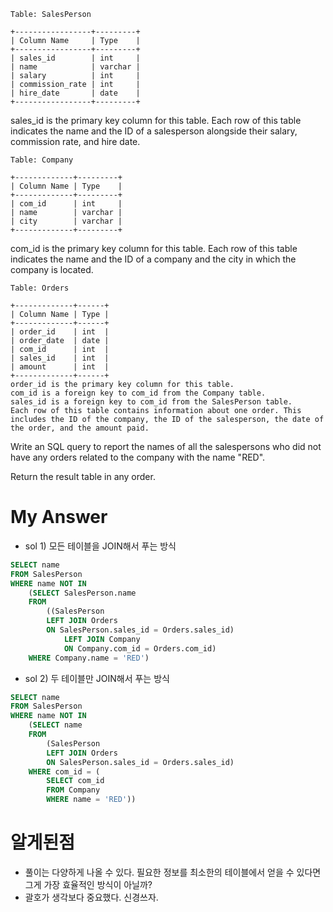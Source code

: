 ```
Table: SalesPerson

+-----------------+---------+
| Column Name     | Type    |
+-----------------+---------+
| sales_id        | int     |
| name            | varchar |
| salary          | int     |
| commission_rate | int     |
| hire_date       | date    |
+-----------------+---------+
```
sales_id is the primary key column for this table.
Each row of this table indicates the name and the ID of a salesperson alongside their salary, commission rate, and hire date.
 
```
Table: Company

+-------------+---------+
| Column Name | Type    |
+-------------+---------+
| com_id      | int     |
| name        | varchar |
| city        | varchar |
+-------------+---------+
```
com_id is the primary key column for this table.
Each row of this table indicates the name and the ID of a company and the city in which the company is located.
 
```
Table: Orders

+-------------+------+
| Column Name | Type |
+-------------+------+
| order_id    | int  |
| order_date  | date |
| com_id      | int  |
| sales_id    | int  |
| amount      | int  |
+-------------+------+
order_id is the primary key column for this table.
com_id is a foreign key to com_id from the Company table.
sales_id is a foreign key to com_id from the SalesPerson table.
Each row of this table contains information about one order. This includes the ID of the company, the ID of the salesperson, the date of the order, and the amount paid.
``` 

Write an SQL query to report the names of all the salespersons who did not have any orders related to the company with the name "RED".

Return the result table in any order.

# My Answer
- sol 1) 모든 테이블을 JOIN해서 푸는 방식 
```sql
SELECT name
FROM SalesPerson 
WHERE name NOT IN 
    (SELECT SalesPerson.name 
    FROM 
        ((SalesPerson
        LEFT JOIN Orders
        ON SalesPerson.sales_id = Orders.sales_id)
            LEFT JOIN Company
            ON Company.com_id = Orders.com_id)
    WHERE Company.name = 'RED')
```
- sol 2) 두 테이블만 JOIN해서 푸는 방식 
```sql
SELECT name
FROM SalesPerson 
WHERE name NOT IN 
    (SELECT name 
    FROM 
        (SalesPerson
        LEFT JOIN Orders
        ON SalesPerson.sales_id = Orders.sales_id)    
    WHERE com_id = (
        SELECT com_id
        FROM Company
        WHERE name = 'RED'))
```
# 알게된점 
- 풀이는 다양하게 나올 수 있다. 필요한 정보를 최소한의 테이블에서 얻을 수 있다면 그게 가장 효율적인 방식이 아닐까? 
- 괄호가 생각보다 중요했다. 신경쓰자. 